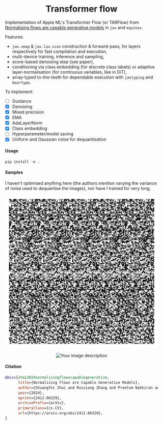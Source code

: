 <h1 align='center'>Transformer flow</h1>

Implementation of Apple ML's Transformer Flow (or TARFlow) from [Normalising flows are capable generative models](https://arxiv.org/pdf/2412.06329) in `jax` and `equinox`.

Features:
- `jax.vmap` & `jax.lax.scan` construction & forward-pass, for layers respectively for fast compilation and execution,
- multi-device training, inference and sampling,
- score-based denoising step (see paper),
- conditioning via class embedding (for discrete class labels) or adaptive layer-normalisation (for continuous variables, like in DiT),
- array-typed to-the-teeth for dependable execution with `jaxtyping` and `beartype`.

To implement:
- [ ] Guidance
- [x] Denoising
- [x] Mixed precision
- [x] EMA
- [x] AdaLayerNorm
- [x] Class embedding
- [ ] Hyperparameter/model saving
- [x] Uniform and Gaussian noise for dequantisation

#### Usage 

```
pip install -e . 
```

#### Samples

I haven't optimised anything here (the authors mention varying the variance of noise used to dequantise the images), nor have I trained for very long.

<p align="center">
  <picture>
    <img src="assets/mnist_warp.gif" alt="Your image description">
  </picture>
</p>

<p align="center">
  <picture>
    <img src="assets/cifar10_warp.gif" alt="Your image description">
  </picture>
</p>

#### Citation 

```bibtex
@misc{zhai2024normalizingflowscapablegenerative,
      title={Normalizing Flows are Capable Generative Models}, 
      author={Shuangfei Zhai and Ruixiang Zhang and Preetum Nakkiran and David Berthelot and Jiatao Gu and Huangjie Zheng and Tianrong Chen and Miguel Angel Bautista and Navdeep Jaitly and Josh Susskind},
      year={2024},
      eprint={2412.06329},
      archivePrefix={arXiv},
      primaryClass={cs.CV},
      url={https://arxiv.org/abs/2412.06329}, 
}
```